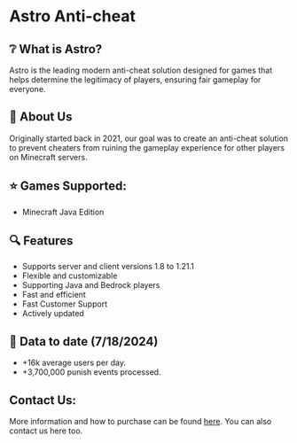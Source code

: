# Astro Anti-cheat

## ❔ What is Astro?
Astro is the leading modern anti-cheat solution designed for games that helps determine the legitimacy of players, ensuring fair gameplay for everyone.

## 🙂 About Us
Originally started back in 2021, our goal was to create an anti-cheat solution to prevent cheaters from ruining the gameplay experience for other players on Minecraft servers.

## ⭐ Games Supported:
 - Minecraft Java Edition

## 🔍 Features
 - Supports server and client versions 1.8 to 1.21.1
 - Flexible and customizable
 - Supporting Java and Bedrock players
 - Fast and efficient
 - Fast Customer Support
 - Actively updated

## 🎉 Data to date (7/18/2024)
 - +16k average users per day.
 - +3,700,000 punish events processed.

## Contact Us:
More information and how to purchase can be found [here](https://astroac.cc). You can also contact us here too.
